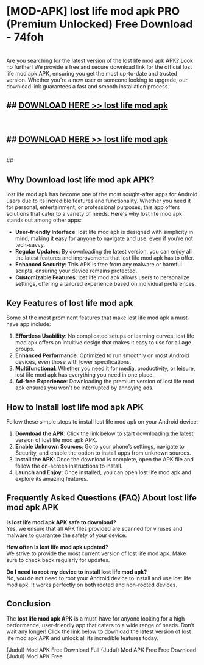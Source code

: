 # [MOD-APK] lost life mod apk PRO (Premium Unlocked) Free Download - 74foh <br>
<br>
Are you searching for the latest version of the lost life mod apk APK? Look no further! We provide a free and secure download link for the official lost life mod apk APK, ensuring you get the most up-to-date and trusted version. Whether you're a new user or someone looking to upgrade, our download link guarantees a fast and smooth installation process.


## ##  [DOWNLOAD HERE >> lost life mod apk](http://freeplayer.one?title=lost_life_mod_apk&ref=M3)
  <br>

##  ## [DOWNLOAD HERE >> lost life mod apk](http://freeplayer.one?title=lost_life_mod_apk&ref=M3)
  <br>
  ##



## Why Download lost life mod apk APK?

lost life mod apk has become one of the most sought-after apps for Android users due to its incredible features and functionality. Whether you need it for personal, entertainment, or professional purposes, this app offers solutions that cater to a variety of needs. Here's why lost life mod apk stands out among other apps:

- **User-friendly Interface**: lost life mod apk is designed with simplicity in mind, making it easy for anyone to navigate and use, even if you’re not tech-savvy.
- **Regular Updates**: By downloading the latest version, you can enjoy all the latest features and improvements that lost life mod apk has to offer.
- **Enhanced Security**: This APK is free from any malware or harmful scripts, ensuring your device remains protected.
- **Customizable Features**: lost life mod apk allows users to personalize settings, offering a tailored experience based on individual preferences.

## Key Features of lost life mod apk

Some of the most prominent features that make lost life mod apk a must-have app include:

1. **Effortless Usability**: No complicated setups or learning curves. lost life mod apk offers an intuitive design that makes it easy to use for all age groups.
2. **Enhanced Performance**: Optimized to run smoothly on most Android devices, even those with lower specifications.
3. **Multifunctional**: Whether you need it for media, productivity, or leisure, lost life mod apk has everything you need in one place.
4. **Ad-free Experience**: Downloading the premium version of lost life mod apk ensures you won’t be interrupted by annoying ads.

## How to Install lost life mod apk APK

Follow these simple steps to install lost life mod apk on your Android device:

1. **Download the APK**: Click the link below to start downloading the latest version of lost life mod apk APK.
2. **Enable Unknown Sources**: Go to your phone’s settings, navigate to Security, and enable the option to install apps from unknown sources.
3. **Install the APK**: Once the download is complete, open the APK file and follow the on-screen instructions to install.
4. **Launch and Enjoy**: Once installed, you can open lost life mod apk and explore its amazing features.

## Frequently Asked Questions (FAQ) About lost life mod apk APK

**Is lost life mod apk APK safe to download?**  
Yes, we ensure that all APK files provided are scanned for viruses and malware to guarantee the safety of your device.

**How often is lost life mod apk updated?**  
We strive to provide the most current version of lost life mod apk. Make sure to check back regularly for updates.

**Do I need to root my device to install lost life mod apk?**  
No, you do not need to root your Android device to install and use lost life mod apk. It works perfectly on both rooted and non-rooted devices.

## Conclusion

The **lost life mod apk APK** is a must-have for anyone looking for a high-performance, user-friendly app that caters to a wide range of needs. Don’t wait any longer! Click the link below to download the latest version of lost life mod apk APK and unlock all its incredible features today.

{Judul} Mod APK Free
Download Full {Judul} Mod APK Free
Free Download {Judul} Mod APK Free

